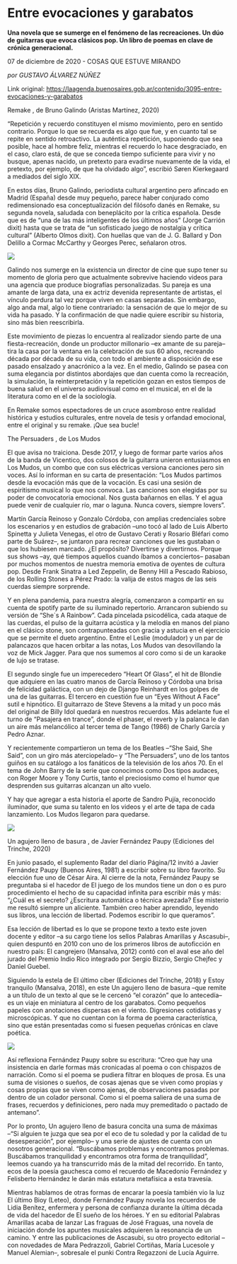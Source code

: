 # Entre evocaciones y garabatos

**Una novela que se sumerge en el fenómeno de las recreaciones. Un dúo de guitarras que evoca clásicos pop. Un libro de poemas en clave de crónica generacional.**

07 de diciembre de 2020 - COSAS QUE ESTUVE MIRANDO

_por GUSTAVO ÁLVAREZ NÚÑEZ_

Link original: https://laagenda.buenosaires.gob.ar/contenido/3095-entre-evocaciones-y-garabatos



Remake , de Bruno Galindo (Aristas Martínez, 2020)




“Repetición y recuerdo constituyen el mismo movimiento, pero en sentido contrario. Porque lo que se recuerda es algo que fue, y en cuanto tal se repite en sentido retroactivo. La auténtica repetición, suponiendo que sea posible, hace al hombre feliz, mientras el recuerdo lo hace desgraciado, en el caso, claro está, de que se conceda tiempo suficiente para vivir y no busque, apenas nacido, un pretexto para evadirse nuevamente de la vida, el pretexto, por ejemplo, de que ha olvidado algo”, escribió Søren Kierkegaard a mediados del siglo XIX.




En estos días, Bruno Galindo, periodista cultural argentino pero afincado en Madrid (España) desde muy pequeño, parece haber conjurado como redimensionado esa conceptualización del filósofo danés en Remake, su segunda novela, saludada con beneplácito por la crítica española. Desde que es de “una de las más inteligentes de los últimos años” (Jorge Carrión dixit) hasta que se trata de “un sofisticado juego de nostalgia y crítica cultural” (Alberto Olmos dixit). Con huellas que van de J. G. Ballard y Don Delillo a Cormac McCarthy y Georges Perec, señalaron otros.




![](https://cdn.flowlikemusic.com/files/images/34766/8e1cd481-11c8-4f99-9e44-25eef12e5f1e.jpg)




Galindo nos sumerge en la existencia un director de cine que supo tener su momento de gloria pero que actualmente sobrevive haciendo videos para una agencia que produce biografías personalizadas. Su pareja es una amante de larga data, una ex actriz devenida representante de artistas, el vínculo perdura tal vez porque viven en casas separadas. Sin embargo, algo anda mal, algo lo tiene contrariado: la sensación de que lo mejor de su vida ha pasado. Y la confirmación de que nadie quiere escribir su historia, sino más bien reescribirla.




Este movimiento de piezas lo encuentra al realizador siendo parte de una fiesta-recreación, donde un productor millonario –ex amante de su pareja– tira la casa por la ventana en la celebración de sus 60 años, recreando década por década de su vida, con todo el ambiente a disposición de ese pasado ensalzado y anacrónico a la vez. En el medio, Galindo se pasea con suma elegancia por distintos abordajes que dan cuenta como la recreación, la simulación, la reinterpretación y la repetición gozan en estos tiempos de buena salud en el universo audiovisual como en el musical, en el de la literatura como en el de la sociología.




En Remake somos espectadores de un cruce asombroso entre realidad histórica y estudios culturales, entre novela de tesis y orfandad emocional, entre el original y su remake. ¡Que sea bucle!




The Persuaders , de Los Mudos




El que avisa no traiciona. Desde 2017, y luego de formar parte varios años de la banda de Vicentico, dos colosos de la guitarra unieron entusiasmos en Los Mudos, un combo que con sus eléctricas versiona canciones pero sin voces. Así lo informan en su carta de presentación: “Los Mudos partimos desde la evocación más que de la vocación. Es casi una sesión de espiritismo musical lo que nos convoca. Las canciones son elegidas por su poder de convocatoria emocional. Nos gusta bañarnos en ellas. Y el agua puede venir de cualquier río, mar o laguna. Nunca covers, siempre lovers”.




Martín García Reinoso y Gonzalo Córdoba, con amplias credenciales sobre los escenarios y en estudios de grabación –uno tocó al lado de Luis Alberto Spinetta y Julieta Venegas, el otro de Gustavo Cerati y Rosario Bléfari como parte de Suárez–, se juntaron para recrear canciones que les gustaban o que los hubiesen marcado. ¿El propósito? Divertirse y divertirnos. Porque sus shows –ay, qué tiempos aquellos cuando íbamos a conciertos– pasaban por muchos momentos de nuestra memoria emotiva de oyentes de cultura pop. Desde Frank Sinatra a Led Zeppelin, de Benny Hill a Pescado Rabioso, de los Rolling Stones a Pérez Prado: la valija de estos magos de las seis cuerdas siempre sorprende.




Y en plena pandemia, para nuestra alegría, comenzaron a compartir en su cuenta de spotify parte de su iluminado repertorio. Arrancaron subiendo su versión de “She´s A Rainbow”. Cada pincelada psicodélica, cada ataque de las cuerdas, el pulso de la guitarra acústica y la melodía en manos del piano en el clásico stone, son contrapunteadas con gracia y astucia en el ejercicio que se permite el dueto argentino. Entre el Leslie (modulador) y un par de palancazos que hacen orbitar a las notas, Los Mudos van desovillando la voz de Mick Jagger. Para que nos sumemos al coro como si de un karaoke de lujo se tratase.




El segundo single fue un imperecedero “Heart Of Glass”, el hit de Blondie que adquiere en las cuatro manos de García Reinoso y Córdoba una brisa de felicidad galáctica, con un dejo de Django Reinhardt en los golpes de una de las guitarras. El tercero en cuestión fue un “Eyes Without A Face” sutil e hipnótico. El guitarrazo de Steve Stevens a la mitad y un poco más del original de Billy Idol quedará en nuestros recuerdos. Más adelante fue el turno de “Pasajera en trance”, donde el phaser, el reverb y la palanca le dan un aire más melancólico al tercer tema de Tango (1986) de Charly García y Pedro Aznar.




Y recientemente compartieron un tema de los Beatles –“She Said, She Said”, con un giro más aterciopelado– y “The Persuaders”, uno de los tantos guiños en su catálogo a los fanáticos de la televisión de los años 70. En el tema de John Barry de la serie que conocimos como Dos tipos audaces, con Roger Moore y Tony Curtis, tanto el preciosismo como el humor que desprenden sus guitarras alcanzan un alto vuelo.




Y hay que agregar a esta historia el aporte de Sandro Pujía, reconocido iluminador, que suma su talento en los videos y el arte de tapa de cada lanzamiento. Los Mudos llegaron para quedarse.




[![](https://img.youtube.com/vi/I6KFwcdIu3g/0.jpg)](https://www.youtube.com/watch?v=I6KFwcdIu3g)




Un agujero lleno de basura , de Javier Fernández Paupy (Ediciones del Trinche, 2020)




En junio pasado, el suplemento Radar del diario Página/12 invitó a Javier Fernández Paupy (Buenos Aires, 1981) a escribir sobre su libro favorito. Su elección fue uno de César Aira. Al cierre de la nota, Fernández Paupy se preguntaba si el hacedor de El juego de los mundos tiene un don o es puro procedimiento el hecho de su capacidad infinita para escribir más y más: “¿Cuál es el secreto? ¿Escritura automática o técnica avezada? Ese misterio me resultó siempre un aliciente. También creo haber aprendido, leyendo sus libros, una lección de libertad. Podemos escribir lo que queramos”.




Esa lección de libertad es lo que se propone texto a texto este joven docente y editor –a su cargo tiene los sellos Palabras Amarillas y Ascasubi–, quien despuntó en 2010 con uno de los primeros libros de autoficción en nuestro país: El cangrejero (Mansalva, 2012) contó con el aval ese año del jurado del Premio Indio Rico integrado por Sergio Bizzio, Sergio Chejfec y Daniel Guebel.




Siguiendo la estela de El último cíber (Ediciones del Trinche, 2018) y Estoy tranquilo (Mansalva, 2018), en este Un agujero lleno de basura –que remite a un título de un texto al que se le cercenó “el corazón” que lo antecedía– es un viaje en miniatura al centro de los garabatos. Como pequeños papeles con anotaciones dispersas en el viento. Digresiones cotidianas y microscópicas. Y que no cuentan con la forma de poema característica, sino que están presentadas como si fuesen pequeñas crónicas en clave poética.




![](https://cdn.flowlikemusic.com/files/images/34768/2b1be8d5-699b-4134-b85d-9b4c33c871c5.jpg)




Así reflexiona Fernández Paupy sobre su escritura: “Creo que hay una insistencia en darle formas más cronicadas al poema o con chispazos de narración. Como si el poema se pudiera filtrar en bloques de prosa. Es una suma de visiones o sueños, de cosas ajenas que se viven como propias y cosas propias que se viven como ajenas, de observaciones pasadas por dentro de un colador personal. Como si el poema saliera de una suma de frases, recuerdos y definiciones, pero nada muy premeditado o pactado de antemano”.




Por lo pronto, Un agujero lleno de basura concita una suma de máximas –“Si alguien te juzga que sea por el eco de tu soledad y por la calidad de tu desesperación”, por ejemplo– y una serie de ajustes de cuenta con un nosotros generacional. “Buscábamos problemas y encontramos problemas. Buscábamos tranquilidad y encontramos otra forma de tranquilidad”, leemos cuando ya ha transcurrido más de la mitad del recorrido. En tanto, ecos de la poesía gauchesca como el recuerdo de Macedonio Fernández y Felisberto Hernández le darán más estatura metafísica a esta travesía.




Mientras hablamos de otras formas de encarar la poesía también vio la luz El último Bioy (Leteo), donde Fernández Paupy novela los recuerdos de Lidia Benítez, enfermera y persona de confianza durante la última década de vida del hacedor de El sueño de los héroes. Y en su editorial Palabras Amarillas acaba de lanzar Las fraguas de José Fraguas, una novela de iniciación donde los apuntes musicales adquieren la resonancia de un camino. Y entre las publicaciones de Ascasubi, su otro proyecto editorial –con novedades de Mara Pedrazzoli, Gabriel Cortiñas, María Lucesole y Manuel Alemian–, sobresale el punki Contra Regazzoni de Lucía Aguirre.



